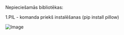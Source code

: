 Nepieciešamās bibliotēkas:

1.PIL - komanda priekš instalēšanas (pip install pillow)

![Image](https://github.com/user-attachments/assets/ce5d3a90-f8d0-4e73-a9cc-3563f8150e1e)
